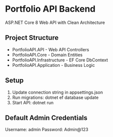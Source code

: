 # Portfolio API Backend

ASP.NET Core 8 Web API with Clean Architecture

## Project Structure
- PortfolioAPI.API - Web API Controllers
- PortfolioAPI.Core - Domain Entities  
- PortfolioAPI.Infrastructure - EF Core DbContext
- PortfolioAPI.Application - Business Logic

## Setup
1. Update connection string in appsettings.json
2. Run migrations: dotnet ef database update
3. Start API: dotnet run

## Default Admin Credentials
Username: admin
Password: Admin@123
